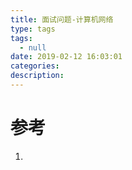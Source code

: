 ```yaml
---
title: 面试问题-计算机网络
type: tags
tags:
  - null
date: 2019-02-12 16:03:01
categories:
description:
---
```


# 参考 #
1. 
